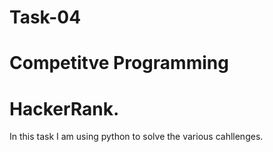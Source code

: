# Task-04

# Competitve Programming
# HackerRank.

In this task I am using python to solve the various cahllenges.
